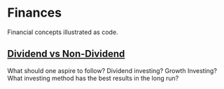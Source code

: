 # Finances
Financial concepts illustrated as code.

## [Dividend vs Non-Dividend](dividend-vs-non-dividend/readme.md)
What should one aspire to follow? Dividend investing? Growth Investing? What investing method has the best results in the long run?
